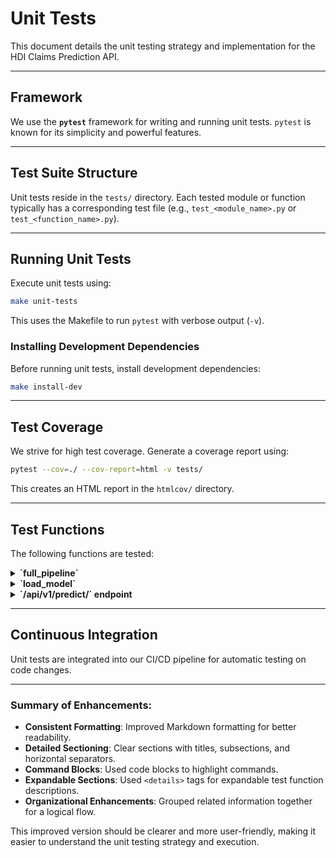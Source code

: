 # Unit Tests

This document details the unit testing strategy and implementation for the HDI Claims Prediction API.

---

## Framework

We use the **`pytest`** framework for writing and running unit tests. `pytest` is known for its simplicity and powerful features.

---

## Test Suite Structure

Unit tests reside in the `tests/` directory. Each tested module or function typically has a corresponding test file (e.g., `test_<module_name>.py` or `test_<function_name>.py`).

---

## Running Unit Tests

Execute unit tests using:
```bash
make unit-tests
```
This uses the Makefile to run `pytest` with verbose output (`-v`).

### Installing Development Dependencies
Before running unit tests, install development dependencies:
```bash
make install-dev
```

---

## Test Coverage

We strive for high test coverage. Generate a coverage report using:
```bash
pytest --cov=./ --cov-report=html -v tests/
```
This creates an HTML report in the `htmlcov/` directory.

---

## Test Functions

The following functions are tested:

<details>
<summary><b>`full_pipeline`</b></summary>
<p>This test ensures that the `full_pipeline` function correctly preprocesses data and handles missing values. It checks for the presence of the `log_total_piezas` column and ensures no null values remain after imputation.</p>
</details>

<details>
<summary><b>`load_model`</b></summary>
<p>This test verifies that the `load_model` function successfully loads the trained machine learning model.</p>
</details>

<details>
<summary><b>`/api/v1/predict/` endpoint</b></summary>
<p>This test sends a POST request to the `/api/v1/predict/` endpoint and checks for a successful response (200 OK) and the presence of the `prediccion` field in the JSON response. It uses `fastapi.testclient.TestClient`.</p>
</details>

---

## Continuous Integration

Unit tests are integrated into our CI/CD pipeline for automatic testing on code changes.

---

### Summary of Enhancements:

- **Consistent Formatting**: Improved Markdown formatting for better readability.
- **Detailed Sectioning**: Clear sections with titles, subsections, and horizontal separators.
- **Command Blocks**: Used code blocks to highlight commands.
- **Expandable Sections**: Used `<details>` tags for expandable test function descriptions.
- **Organizational Enhancements**: Grouped related information together for a logical flow.

This improved version should be clearer and more user-friendly, making it easier to understand the unit testing strategy and execution.
